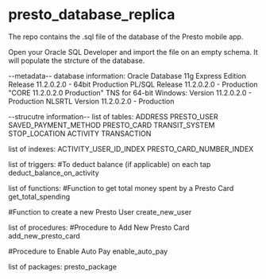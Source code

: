 # presto_database_replica
The repo contains the .sql file of the database of the Presto mobile app. 

Open your Oracle SQL Developer and import the file on an empty schema. It will populate the strcture of the database.

--metadata--
database information:
Oracle Database 11g Express Edition Release 11.2.0.2.0 - 64bit Production
PL/SQL Release 11.2.0.2.0 - Production
"CORE	11.2.0.2.0	Production"
TNS for 64-bit Windows: Version 11.2.0.2.0 - Production
NLSRTL Version 11.2.0.2.0 - Production

--strucutre information--
list of tables:
ADDRESS
PRESTO_USER
SAVED_PAYMENT_METHOD
PRESTO_CARD
TRANSIT_SYSTEM
STOP_LOCATION
ACTIVITY
TRANSACTION

list of indexes:
ACTIVITY_USER_ID_INDEX
PRESTO_CARD_NUMBER_INDEX

list of triggers:
#To deduct balance (if applicable) on each tap
deduct_balance_on_activity


list of functions:
#Function to get total money spent by a Presto Card
get_total_spending

#Function to create a new Presto User
create_new_user

list of procedures:
#Procedure to Add New Presto Card
add_new_presto_card

#Procedure to Enable Auto Pay
enable_auto_pay

list of packages:
presto_package
